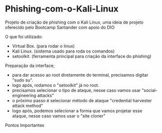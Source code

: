 # Phishing-com-o-Kali-Linux
Projeto de criação de phishing com o Kali Linux, uma ideia de projeto oferecido pelo Bootcamp Santander com apoio do DIO

O que foi utilizado:
- Virtual Box. (para rodar o linux)
- Kali Linux. (sistema usado para roda os comandos)
- setoolkit. (ferramenta principal para criação da interface do phishing)

Preparação da interface;
- para dar acesso ao root diretamente do terminal, precisamos digitar "sudo su".
- logo após, rodamos o "setoolkit" já no root.
- precisamos selecionar o tipo de ataque, nesse caso vamos usar "social-engineering attacks"
- o próximo passo é selecionar método de ataque "credential harvester attack method"
- logo após, podemos selecionar a forma que vamos projetar esse ataque, nesse caso vamos usar o "site cloner"

Pontos Importantes


